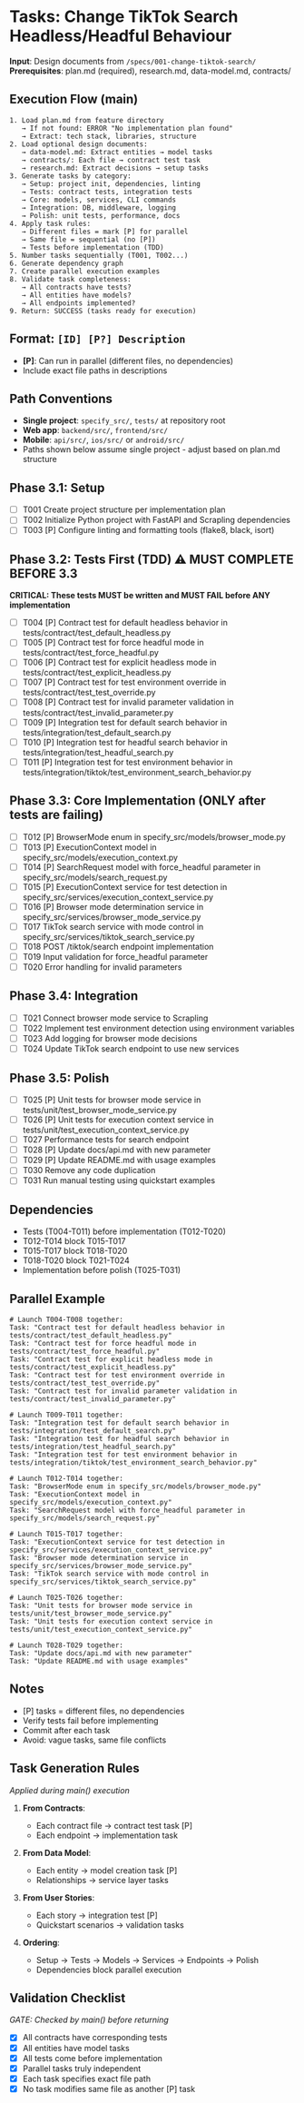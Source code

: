 # Tasks: Change TikTok Search Headless/Headful Behaviour

**Input**: Design documents from `/specs/001-change-tiktok-search/`
**Prerequisites**: plan.md (required), research.md, data-model.md, contracts/

## Execution Flow (main)
```
1. Load plan.md from feature directory
   → If not found: ERROR "No implementation plan found"
   → Extract: tech stack, libraries, structure
2. Load optional design documents:
   → data-model.md: Extract entities → model tasks
   → contracts/: Each file → contract test task
   → research.md: Extract decisions → setup tasks
3. Generate tasks by category:
   → Setup: project init, dependencies, linting
   → Tests: contract tests, integration tests
   → Core: models, services, CLI commands
   → Integration: DB, middleware, logging
   → Polish: unit tests, performance, docs
4. Apply task rules:
   → Different files = mark [P] for parallel
   → Same file = sequential (no [P])
   → Tests before implementation (TDD)
5. Number tasks sequentially (T001, T002...)
6. Generate dependency graph
7. Create parallel execution examples
8. Validate task completeness:
   → All contracts have tests?
   → All entities have models?
   → All endpoints implemented?
9. Return: SUCCESS (tasks ready for execution)
```

## Format: `[ID] [P?] Description`
- **[P]**: Can run in parallel (different files, no dependencies)
- Include exact file paths in descriptions

## Path Conventions
- **Single project**: `specify_src/`, `tests/` at repository root
- **Web app**: `backend/src/`, `frontend/src/`
- **Mobile**: `api/src/`, `ios/src/` or `android/src/`
- Paths shown below assume single project - adjust based on plan.md structure

## Phase 3.1: Setup
- [ ] T001 Create project structure per implementation plan
- [ ] T002 Initialize Python project with FastAPI and Scrapling dependencies
- [ ] T003 [P] Configure linting and formatting tools (flake8, black, isort)

## Phase 3.2: Tests First (TDD) ⚠️ MUST COMPLETE BEFORE 3.3
**CRITICAL: These tests MUST be written and MUST FAIL before ANY implementation**

- [ ] T004 [P] Contract test for default headless behavior in tests/contract/test_default_headless.py
- [ ] T005 [P] Contract test for force headful mode in tests/contract/test_force_headful.py
- [ ] T006 [P] Contract test for explicit headless mode in tests/contract/test_explicit_headless.py
- [ ] T007 [P] Contract test for test environment override in tests/contract/test_test_override.py
- [ ] T008 [P] Contract test for invalid parameter validation in tests/contract/test_invalid_parameter.py
- [ ] T009 [P] Integration test for default search behavior in tests/integration/test_default_search.py
- [ ] T010 [P] Integration test for headful search behavior in tests/integration/test_headful_search.py
- [ ] T011 [P] Integration test for test environment behavior in tests/integration/tiktok/test_environment_search_behavior.py

## Phase 3.3: Core Implementation (ONLY after tests are failing)
- [ ] T012 [P] BrowserMode enum in specify_src/models/browser_mode.py
- [ ] T013 [P] ExecutionContext model in specify_src/models/execution_context.py
- [ ] T014 [P] SearchRequest model with force_headful parameter in specify_src/models/search_request.py
- [ ] T015 [P] ExecutionContext service for test detection in specify_src/services/execution_context_service.py
- [ ] T016 [P] Browser mode determination service in specify_src/services/browser_mode_service.py
- [ ] T017 TikTok search service with mode control in specify_src/services/tiktok_search_service.py
- [ ] T018 POST /tiktok/search endpoint implementation
- [ ] T019 Input validation for force_headful parameter
- [ ] T020 Error handling for invalid parameters

## Phase 3.4: Integration
- [ ] T021 Connect browser mode service to Scrapling
- [ ] T022 Implement test environment detection using environment variables
- [ ] T023 Add logging for browser mode decisions
- [ ] T024 Update TikTok search endpoint to use new services

## Phase 3.5: Polish
- [ ] T025 [P] Unit tests for browser mode service in tests/unit/test_browser_mode_service.py
- [ ] T026 [P] Unit tests for execution context service in tests/unit/test_execution_context_service.py
- [ ] T027 Performance tests for search endpoint
- [ ] T028 [P] Update docs/api.md with new parameter
- [ ] T029 [P] Update README.md with usage examples
- [ ] T030 Remove any code duplication
- [ ] T031 Run manual testing using quickstart examples

## Dependencies
- Tests (T004-T011) before implementation (T012-T020)
- T012-T014 block T015-T017
- T015-T017 block T018-T020
- T018-T020 block T021-T024
- Implementation before polish (T025-T031)

## Parallel Example
```
# Launch T004-T008 together:
Task: "Contract test for default headless behavior in tests/contract/test_default_headless.py"
Task: "Contract test for force headful mode in tests/contract/test_force_headful.py"
Task: "Contract test for explicit headless mode in tests/contract/test_explicit_headless.py"
Task: "Contract test for test environment override in tests/contract/test_test_override.py"
Task: "Contract test for invalid parameter validation in tests/contract/test_invalid_parameter.py"

# Launch T009-T011 together:
Task: "Integration test for default search behavior in tests/integration/test_default_search.py"
Task: "Integration test for headful search behavior in tests/integration/test_headful_search.py"
Task: "Integration test for test environment behavior in tests/integration/tiktok/test_environment_search_behavior.py"

# Launch T012-T014 together:
Task: "BrowserMode enum in specify_src/models/browser_mode.py"
Task: "ExecutionContext model in specify_src/models/execution_context.py"
Task: "SearchRequest model with force_headful parameter in specify_src/models/search_request.py"

# Launch T015-T017 together:
Task: "ExecutionContext service for test detection in specify_src/services/execution_context_service.py"
Task: "Browser mode determination service in specify_src/services/browser_mode_service.py"
Task: "TikTok search service with mode control in specify_src/services/tiktok_search_service.py"

# Launch T025-T026 together:
Task: "Unit tests for browser mode service in tests/unit/test_browser_mode_service.py"
Task: "Unit tests for execution context service in tests/unit/test_execution_context_service.py"

# Launch T028-T029 together:
Task: "Update docs/api.md with new parameter"
Task: "Update README.md with usage examples"
```

## Notes
- [P] tasks = different files, no dependencies
- Verify tests fail before implementing
- Commit after each task
- Avoid: vague tasks, same file conflicts

## Task Generation Rules
*Applied during main() execution*

1. **From Contracts**:
   - Each contract file → contract test task [P]
   - Each endpoint → implementation task
   
2. **From Data Model**:
   - Each entity → model creation task [P]
   - Relationships → service layer tasks
   
3. **From User Stories**:
   - Each story → integration test [P]
   - Quickstart scenarios → validation tasks

4. **Ordering**:
   - Setup → Tests → Models → Services → Endpoints → Polish
   - Dependencies block parallel execution

## Validation Checklist
*GATE: Checked by main() before returning*

- [x] All contracts have corresponding tests
- [x] All entities have model tasks
- [x] All tests come before implementation
- [x] Parallel tasks truly independent
- [x] Each task specifies exact file path
- [x] No task modifies same file as another [P] task